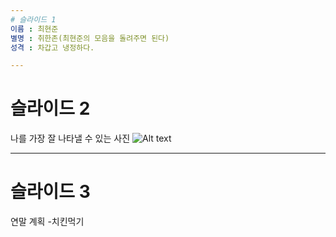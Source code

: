 ```yaml
---
# 슬라이드 1
이름 : 최현준
별명 : 취한존(최현준의 모음을 돌려주면 된다)
성격 : 차갑고 냉정하다.

---
```

# 슬라이드 2
나를 가장 잘 나타낼 수 있는 사진
![Alt text](C:\Users\student\Desktop\IMG_7518.jpg)


---
# 슬라이드 3
연말 계획
-치킨먹기
